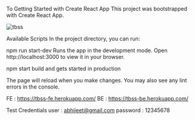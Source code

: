 To Getting Started with Create React App
This project was bootstrapped with Create React App.

![tbss](https://user-images.githubusercontent.com/102403242/195076946-9931d425-e393-4fa8-9bb6-af1d680f435c.jpg)



Available Scripts
In the project directory, you can run:

npm run start-dev
Runs the app in the development mode.
Open http://localhost:3000 to view it in your browser.

npm start
build and gets started in production

The page will reload when you make changes.
You may also see any lint errors in the console.

FE : https://tbss-fe.herokuapp.com/
BE : https://tbss-be.herokuapp.com/

Test Credentials
user : abhijeet@gmail.com
password : 12345678
